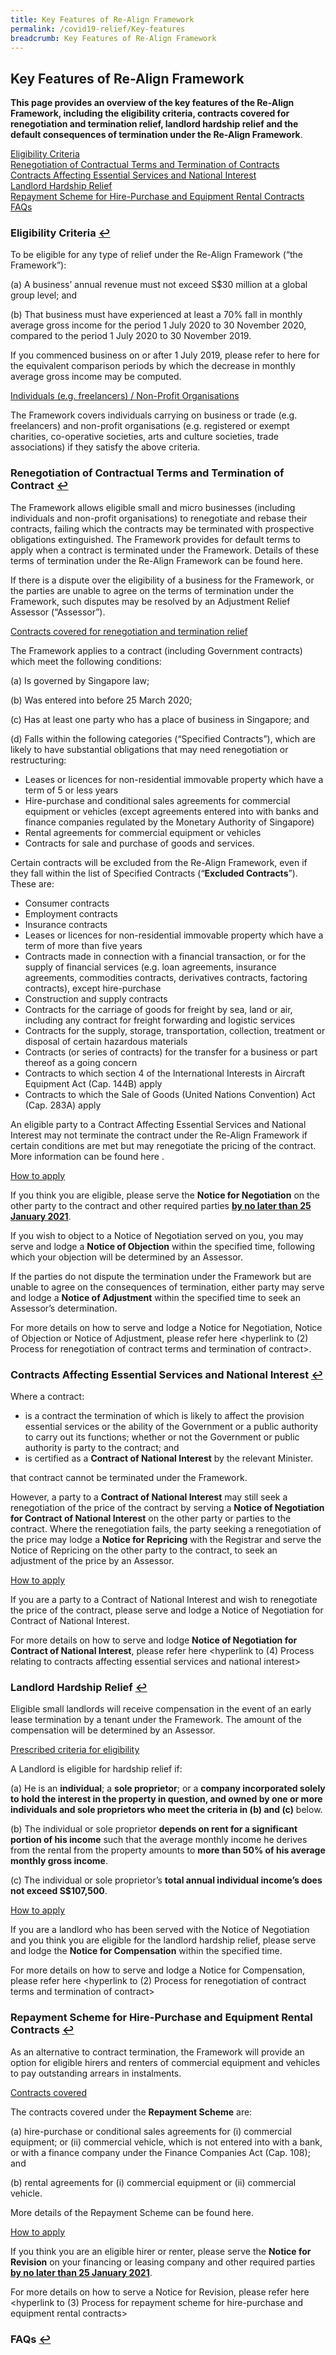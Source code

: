 ```yaml
---
title: Key Features of Re-Align Framework
permalink: /covid19-relief/Key-features
breadcrumb: Key Features of Re-Align Framework
---
```

## Key Features of Re-Align Framework ##

**This page provides an overview of the key features of the Re-Align Framework, including the eligibility criteria, contracts covered for renegotiation and termination relief, landlord hardship relief and the default consequences of termination under the Re-Align Framework**.

<a href="#1eligiblity" id="s1">Eligibility Criteria</a><br>
<a href="#2renogtiation" id="s2">Renegotiation of Contractual Terms and Termination of Contracts</a><br>
<a href="#3contracts" id="s3">Contracts Affecting Essential Services and National Interest</a><br>
<a href="#4landlord" id="s4">Landlord Hardship Relief</a><br>
<a href="#5repayment" id="s5">Repayment Scheme for Hire-Purchase and Equipment Rental Contracts</a><br>
<a href="#faq" id="f1">FAQs</a> 
 
### <a name="1eligiblity">Eligibility Criteria</a> <a href="#s1" title="Return to top">↩</a> ###

To be eligible for any type of relief under the Re-Align Framework (“the Framework”):

(a) A business’ annual revenue must not exceed S$30 million at a global group level; and

(b) That business must have experienced at least a 70% fall in monthly average gross income for the period 1 July 2020 to 30 November 2020, compared to the period 1 July 2020 to 30 November 2019.

If you commenced business on or after 1 July 2019, please refer to here <hyperlink to PDF> for the equivalent comparison periods by which the decrease in monthly average gross income may be computed.

<u>Individuals (e.g. freelancers) / Non-Profit Organisations</u>

The Framework covers individuals carrying on business or trade (e.g. freelancers) and non-profit organisations (e.g. registered or exempt charities, co-operative societies, arts and culture societies, trade associations) if they satisfy the above criteria. 

### <a name="2renegotiation">Renegotiation of Contractual Terms and Termination of Contract</a> <a href="#s2" title="Return to top">↩</a> ###

The Framework allows eligible small and micro businesses (including individuals and non-profit organisations) to renegotiate and rebase their contracts, failing which the contracts may be terminated with prospective obligations extinguished. The Framework provides for default terms to apply when a contract is terminated under the Framework. Details of these terms of termination under the Re-Align Framework can be found here. <hyperlink to PDF of infographic>

If there is a dispute over the eligibility of a business for the Framework, or the parties are unable to agree on the terms of termination under the Framework, such disputes may be resolved by an Adjustment Relief Assessor (“Assessor”).  

<u>Contracts covered for renegotiation and termination relief</u>

The Framework applies to a contract (including Government contracts) which meet the following conditions:

(a) Is governed by Singapore law;

(b) Was entered into before 25 March 2020;

(c) Has at least one party who has a place of business in Singapore; and

(d) Falls within the following categories (“Specified Contracts”), which are likely to have substantial obligations that may need renegotiation or restructuring:

* Leases or licences for non-residential immovable property which have a term of 5 or less years
* Hire-purchase and conditional sales agreements for commercial equipment or vehicles (except agreements entered into with banks and finance companies regulated by the Monetary Authority of Singapore)
* Rental agreements for commercial equipment or vehicles
* Contracts for sale and purchase of goods and services.  

Certain contracts will be excluded from the Re-Align Framework, even if they fall within the list of Specified Contracts (“**Excluded Contracts**”). These are:

* Consumer contracts
* Employment contracts
* Insurance contracts
* Leases or licences for non-residential immovable property which have a term of more than five years
* Contracts made in connection with a financial transaction, or for the supply of financial services (e.g. loan agreements, insurance agreements, commodities contracts, derivatives contracts, factoring contracts), except hire-purchase
* Construction and supply contracts
* Contracts for the carriage of goods for freight by sea, land or air, including any contract for freight forwarding and logistic services
* Contracts for the supply, storage, transportation, collection, treatment or disposal of certain hazardous materials
* Contracts (or series of contracts) for the transfer for a business or part thereof as a going concern
* Contracts to which section 4 of the International Interests in Aircraft Equipment Act (Cap. 144B) apply
* Contracts to which the Sale of Goods (United Nations Convention) Act (Cap. 283A) apply 

An eligible party to a Contract Affecting Essential Services and National Interest may not terminate the contract under the Re-Align Framework if certain conditions are met but may renegotiate the pricing of the contract. More information can be found here <hyperlink to Contracts Affecting Essential Services and National Interest>.

<u>How to apply</u>

If you think you are eligible, please serve the **Notice for Negotiation** on the other party to the contract and other required parties **<u>by no later than 25 January 2021</u>**. 

If you wish to object to a Notice of Negotiation served on you, you may serve and lodge a **Notice of Objection** within the specified time, following which your objection will be determined by an Assessor. 

If the parties do not dispute the termination under the Framework but are unable to agree on the consequences of termination, either party may serve and lodge a **Notice of Adjustment** within the specified time to seek an Assessor’s determination. 

For more details on how to serve and lodge a Notice for Negotiation, Notice of Objection or Notice of Adjustment, please refer here <hyperlink to (2) Process for renegotiation of contract terms and termination of contract>.

### <a name="3contracts">Contracts Affecting Essential Services and National Interest</a> <a href="#s3" title="Return to top">↩</a> ###

Where a contract:

* is a contract the termination of which is likely to affect the provision essential services or the ability of the Government or a public authority to carry out its functions; whether or not the Government or public authority is party to the contract; and
* is certified as a **Contract of National Interest** by the relevant Minister.

that contract cannot be terminated under the Framework.

However, a party to a **Contract of National Interest** may still seek a renegotiation of the price of the contract by serving a **Notice of Negotiation for Contract of National Interest** on the other party or parties to the contract. Where the renegotiation fails, the party seeking a renegotiation of the price may lodge a **Notice for Repricing** with the Registrar and serve the Notice of Repricing on the other party to the contract, to seek an adjustment of the price by an Assessor. 

<u>How to apply</u>

If you are a party to a Contract of National Interest and wish to renegotiate the price of the contract, please serve and lodge a Notice of Negotiation for Contract of National Interest.

For more details on how to serve and lodge **Notice of Negotiation for Contract of National Interest**, please refer here <hyperlink to (4) Process relating to contracts affecting essential services and national interest>

### <a name="4landlord">Landlord Hardship Relief</a> <a href="#s4" title="Return to top">↩</a> ###

Eligible small landlords will receive compensation in the event of an early lease termination by a tenant under the Framework. The amount of the compensation will be determined by an Assessor.

<u>Prescribed criteria for eligibility</u>

A Landlord is eligible for hardship relief if:

(a) He is an **individual**; a **sole proprietor**; or a **company incorporated solely to hold the interest in the property in question, and owned by one or more individuals and sole proprietors who meet the criteria in (b) and (c)** below.

(b) The individual or sole proprietor **depends on rent for a significant portion of his income** such that the average monthly income he derives from the rental from the property amounts to **more than 50% of his average monthly gross income**.

(c) The individual or sole proprietor’s **total annual individual income’s does not exceed S$107,500**. 

<u>How to apply</u>

If you are a landlord who has been served with the Notice of Negotiation and you think you are eligible for the landlord hardship relief, please serve and lodge the **Notice for Compensation** within the specified time.

For more details on how to serve and lodge a Notice for Compensation, please refer here <hyperlink to (2) Process for renegotiation of contract terms and termination of contract>

### <a name="5repayment">Repayment Scheme for Hire-Purchase and Equipment Rental Contracts</a> <a href="#s5" title="Return to top">↩</a> ###

As an alternative to contract termination, the Framework will provide an option for eligible hirers and renters of commercial equipment and vehicles to pay outstanding arrears in instalments. 

<u>Contracts covered</u>

The contracts covered under the **Repayment Scheme** are:

(a) hire-purchase or conditional sales agreements for (i) commercial equipment; or (ii) commercial vehicle, which is not entered into with a bank, or with a finance company under the Finance Companies Act (Cap. 108); and

(b) rental agreements for (i) commercial equipment or (ii) commercial vehicle.

More details of the Repayment Scheme can be found here. <insert PDF document of Annex B of Press Release>
  
<u>How to apply</u>

If you think you are an eligible hirer or renter, please serve the **Notice for Revision** on your financing or leasing company and other required parties **<u>by no later than 25 January 2021</u>**. 

For more details on how to serve a Notice for Revision, please refer here <hyperlink to (3) Process for repayment scheme for hire-purchase and equipment rental contracts>

### <a name="faqs">FAQs</a> <a href="#f1" title="Return to top">↩</a> ###


